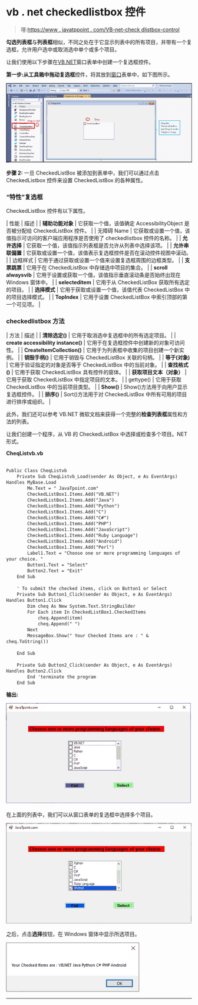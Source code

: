# vb . net checkedlistbox 控件

> 噻:[https://www . javatppoint . com/VB-net-check dlistbox-control](https://www.javatpoint.com/vb-net-checkedlistbox-control)

**勾选列表框**与**列表框**相似，不同之处在于它显示列表中的所有项目，并带有一个复选框，允许用户选中或取消选中单个或多个项目。

让我们使用以下步骤在[VB.NET](https://www.javatpoint.com/vb-net)窗口表单中创建一个复选框控件。

**第一步:**从工具箱中拖动**复选框**控件，将其放到[窗口](https://www.javatpoint.com/windows)表单中，如下图所示。

![VB.NET CheckedListBox Control](img/fc799229df7fbb5ef2ee90c3a31b2461.png)

**步骤 2:** 一旦 CheckedListBox 被添加到表单中，我们可以通过点击 CheckedListbox 控件来设置 CheckedListBox 的各种属性。

### “特性”复选框

CheckedListBox 控件有以下属性。

| 性能 | 描述 |
| **辅助功能对象** | 它获取一个值，该值确定 AccessibilityObject 是否被分配给 CheckedListBox 控件。 |
| 无障碍 Name | 它获取或设置一个值，该值指示可访问的客户端应用程序是否使用了 checkedlistbox 控件的名称。 |
| **允许选择** | 它获取一个值，该值指示列表框是否允许从列表中选择该项。 |
| **允许串联偏置** | 它获取或设置一个值，该值表示复选框控件是否在滚动控件视图中滚动。 |
| 边框样式 | 它用于通过获取或设置一个值来设置复选框周围的边框类型。 |
| **支票跳票** | 它用于在 CheckedListBox 中存储选中项目的集合。 |
| **scroll alwaysvib** | 它用于设置或获取一个值，该值指示垂直滚动条是否始终出现在 Windows 窗体中。 |
| **selecteditem** | 它用于从 CheckedListBox 获取所有选定的项目。 |
| **选择模式** | 它用于获取或设置一个值，该值代表 CheckedListBox 中的项目选择模式。 |
| **TopIndex** | 它用于设置 CheckedListBox 中索引顶部的第一个可见项。 |

### checkedlistbox 方法

| 方法 | 描述 |
| **清除选定()** | 它用于取消选中复选框中的所有选定项目。 |
| **create accessibility instance()** | 它用于在复选框控件中创建新的对象可访问性。 |
| **CreateItemCollection()** | 它用于为列表框中收集的项目创建一个新实例。 |
| **销毁手柄()** | 它用于销毁与 CheckedListBox 关联的句柄。 |
| **等于(对象)** | 它用于验证指定的对象是否等于 CheckedListBox 中的当前对象。 |
| **查找格式()** | 它用于获取 CheckedListBox 具有控件的窗体。 |
| **获取项目文本（对象）** | 它用于获取 CheckedListBox 中指定项目的文本。 |
| gettype() | 它用于获取 CheckedListBox 中的当前项目类型。 |
| **Show()** | Show()方法用于向用户显示复选框控件。 |
| **排序()** | Sort()方法用于对 CheckedListBox 中所有可用的项目进行排序或组织。 |

此外，我们还可以参考 VB.NET 微软文档来获得一个完整的**检查列表框**属性和方法的列表。

让我们创建一个程序，从 VB 的 CheckedListBox 中选择或检查多个项目。NET 形式。

**CheqListvb.vb**

```

Public Class CheqListvb
    Private Sub CheqListvb_Load(sender As Object, e As EventArgs) Handles MyBase.Load
        Me.Text = " JavaTpoint.com"
        CheckedListBox1.Items.Add("VB.NET")
        CheckedListBox1.Items.Add("Java")
        CheckedListBox1.Items.Add("Python")
        CheckedListBox1.Items.Add("C")
        CheckedListBox1.Items.Add("C#")
        CheckedListBox1.Items.Add("PHP")
        CheckedListBox1.Items.Add("JavaScript")
        CheckedListBox1.Items.Add("Ruby Language")
        CheckedListBox1.Items.Add("Android")
        CheckedListBox1.Items.Add("Perl")
        Label1.Text = "Choose one or more programming languages of your choice. "
        Button1.Text = "Select"
        Button2.Text = "Exit"
    End Sub

    ' To submit the checked items, click on Button1 or Select
    Private Sub Button1_Click(sender As Object, e As EventArgs) Handles Button1.Click
        Dim cheq As New System.Text.StringBuilder
        For Each item In CheckedListBox1.CheckedItems
            cheq.Append(item)
            cheq.Append(" ")
        Next
        MessageBox.Show(" Your Checked Items are : " & cheq.ToString())

    End Sub

    Private Sub Button2_Click(sender As Object, e As EventArgs) Handles Button2.Click
        End 'terminate the program
    End Sub

```

**输出:**

![VB.NET CheckedListBox Control](img/d8fdc73331453efd8f5dc849549a9cba.png)

在上面的列表中，我们可以从窗口表单的复选框中选择多个项目。

![VB.NET CheckedListBox Control](img/d4b2e8dd2df3938aa082fb98b36f4782.png)

之后，点击**选择**按钮，在 Windows 窗体中显示所选项目。

![VB.NET CheckedListBox Control](img/74143d85cdaaaa38f73b10ac0c79ed77.png)

* * *